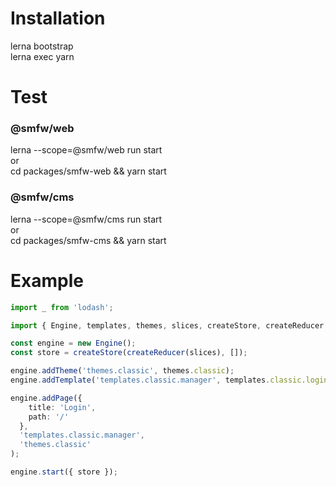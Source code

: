 # Installation
lerna bootstrap<br/>
lerna exec yarn

# Test
### @smfw/web
lerna --scope=@smfw/web run start<br/>
or<br/>
cd packages/smfw-web && yarn start

### @smfw/cms
lerna --scope=@smfw/cms run start<br/>
or<br/>
cd packages/smfw-cms && yarn start

# Example
```ts
import _ from 'lodash';

import { Engine, templates, themes, slices, createStore, createReducer } from '@smfw/web';

const engine = new Engine();
const store = createStore(createReducer(slices), []);

engine.addTheme('themes.classic', themes.classic);
engine.addTemplate('templates.classic.manager', templates.classic.login);

engine.addPage({
    title: 'Login',
    path: '/'
  },
  'templates.classic.manager',
  'themes.classic'
);

engine.start({ store });

```
